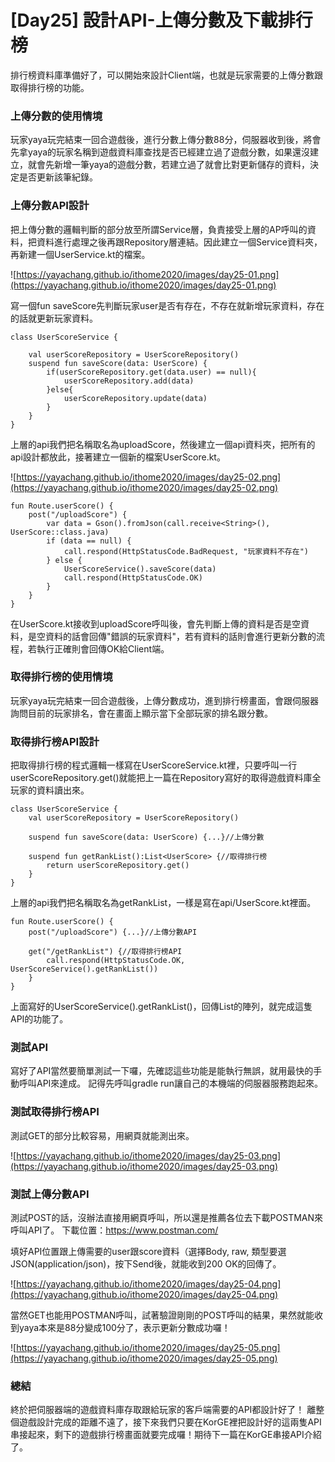 # [Day25] 設計API-上傳分數及下載排行榜

排行榜資料庫準備好了，可以開始來設計Client端，也就是玩家需要的上傳分數跟取得排行榜的功能。

### 上傳分數的使用情境
玩家yaya玩完結束一回合遊戲後，進行分數上傳分數88分，伺服器收到後，將會先拿yaya的玩家名稱到遊戲資料庫查找是否已經建立過了遊戲分數，如果還沒建立，就會先新增一筆yaya的遊戲分數，若建立過了就會比對更新儲存的資料，決定是否更新該筆紀錄。

### 上傳分數API設計
把上傳分數的邏輯判斷的部分放至所謂Service層，負責接受上層的AP呼叫的資料，把資料進行處理之後再跟Repository層連結。因此建立一個Service資料夾，再新建一個UserService.kt的檔案。

![https://yayachang.github.io/ithome2020/images/day25-01.png](https://yayachang.github.io/ithome2020/images/day25-01.png)

寫一個fun saveScore先判斷玩家user是否有存在，不存在就新增玩家資料，存在的話就更新玩家資料。
```
class UserScoreService {
    
    val userScoreRepository = UserScoreRepository()
    suspend fun saveScore(data: UserScore) {
        if(userScoreRepository.get(data.user) == null){
            userScoreRepository.add(data)
        }else{
            userScoreRepository.update(data)
        }
    }
}
```

上層的api我們把名稱取名為uploadScore，然後建立一個api資料夾，把所有的api設計都放此，接著建立一個新的檔案UserScore.kt。

![https://yayachang.github.io/ithome2020/images/day25-02.png](https://yayachang.github.io/ithome2020/images/day25-02.png)

```
fun Route.userScore() {
    post("/uploadScore") {
        var data = Gson().fromJson(call.receive<String>(), UserScore::class.java)
        if (data == null) {
            call.respond(HttpStatusCode.BadRequest, "玩家資料不存在")
        } else {
            UserScoreService().saveScore(data)
            call.respond(HttpStatusCode.OK)
        }
    }
}
```
在UserScore.kt接收到uploadScore呼叫後，會先判斷上傳的資料是否是空資料，是空資料的話會回傳"錯誤的玩家資料"，若有資料的話則會進行更新分數的流程，若執行正確則會回傳OK給Client端。

### 取得排行榜的使用情境
玩家yaya玩完結束一回合遊戲後，上傳分數成功，進到排行榜畫面，會跟伺服器詢問目前的玩家排名，會在畫面上顯示當下全部玩家的排名跟分數。

### 取得排行榜API設計
把取得排行榜的程式邏輯一樣寫在UserScoreService.kt裡，只要呼叫一行userScoreRepository.get()就能把上一篇在Repository寫好的取得遊戲資料庫全玩家的資料讀出來。
```
class UserScoreService {
    val userScoreRepository = UserScoreRepository()
    
    suspend fun saveScore(data: UserScore) {...}//上傳分數

    suspend fun getRankList():List<UserScore> {//取得排行榜
        return userScoreRepository.get()
    }
}
```
上層的api我們把名稱取名為getRankList，一樣是寫在api/UserScore.kt裡面。
```
fun Route.userScore() {
    post("/uploadScore") {...}//上傳分數API

    get("/getRankList") {//取得排行榜API
        call.respond(HttpStatusCode.OK, UserScoreService().getRankList())
    }
}
```
上面寫好的UserScoreService().getRankList()，回傳List<UserScore>的陣列，就完成這隻API的功能了。

### 測試API
寫好了API當然要簡單測試一下囉，先確認這些功能是能執行無誤，就用最快的手動呼叫API來達成。
記得先呼叫gradle run讓自己的本機端的伺服器服務跑起來。

### 測試取得排行榜API
測試GET的部分比較容易，用網頁就能測出來。

![https://yayachang.github.io/ithome2020/images/day25-03.png](https://yayachang.github.io/ithome2020/images/day25-03.png)

### 測試上傳分數API
測試POST的話，沒辦法直接用網頁呼叫，所以還是推薦各位去下載POSTMAN來呼叫API了。
下載位置：https://www.postman.com/

填好API位置跟上傳需要的user跟score資料（選擇Body, raw, 類型要選JSON(application/json)，按下Send後，就能收到200 OK的回傳了。

![https://yayachang.github.io/ithome2020/images/day25-04.png](https://yayachang.github.io/ithome2020/images/day25-04.png)

當然GET也能用POSTMAN呼叫，試著驗證剛剛的POST呼叫的結果，果然就能收到yaya本來是88分變成100分了，表示更新分數成功囉！

![https://yayachang.github.io/ithome2020/images/day25-05.png](https://yayachang.github.io/ithome2020/images/day25-05.png)

### 總結
終於把伺服器端的遊戲資料庫存取跟給玩家的客戶端需要的API都設計好了！ 離整個遊戲設計完成的距離不遠了，接下來我們只要在KorGE裡把設計好的這兩隻API串接起來，剩下的遊戲排行榜畫面就要完成囉！期待下一篇在KorGE串接API介紹了。
